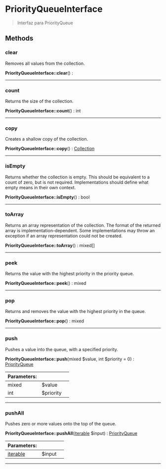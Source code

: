 
                                                                                                                                            
    
# PriorityQueueInterface


> Interfaz para PriorityQueue
>
> 








## Methods

### clear
Removes all values from the collection.


**PriorityQueueInterface::clear**() : 



---


### count
Returns the size of the collection.


**PriorityQueueInterface::count**() : int



---


### copy
Creates a shallow copy of the collection.


**PriorityQueueInterface::copy**() : [Collection](../../../Collection.md)



---


### isEmpty
Returns whether the collection is empty.
This should be equivalent to a count of zero, but is not required.
Implementations should define what empty means in their own context.

**PriorityQueueInterface::isEmpty**() : bool



---


### toArray
Returns an array representation of the collection.
The format of the returned array is implementation-dependent.
Some implementations may throw an exception if an array representation
could not be created.

**PriorityQueueInterface::toArray**() : mixed[]



---


### peek
Returns the value with the highest priority in the priority queue.


**PriorityQueueInterface::peek**() : mixed



---


### pop
Returns and removes the value with the highest priority in the queue.


**PriorityQueueInterface::pop**() : mixed



---


### push
Pushes a value into the queue, with a specified priority.


**PriorityQueueInterface::push**(mixed $value, int $priority = 0) : [PriorityQueue](../../../PriorityQueue.md)


|Parameters: | | |
| --- | --- | --- |
|mixed |$value |  |
|int |$priority |  |

---


### pushAll
Pushes zero or more values onto the top of the queue.


**PriorityQueueInterface::pushAll**([iterable](../../../iterable.md) $input) : [PriorityQueue](../../../PriorityQueue.md)


|Parameters: | | |
| --- | --- | --- |
|[iterable](../../../iterable.md) |$input |  |

---


                                                                                                                                                                                                                                                                                                                                                                                                            
    
                                                                                                                                                                                                                                                                             
                